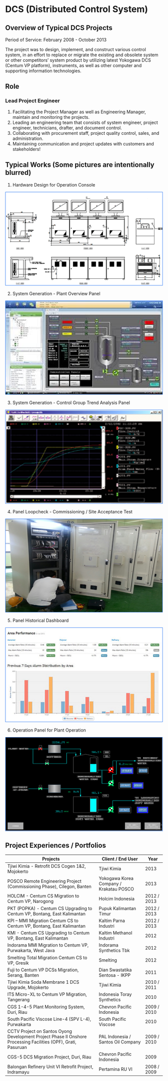 # DCS (Distributed Control System)

## Overview of Typical DCS Projects

Period of Service: February 2008 - October 2013



The project was to design, implement, and construct various control system, in an effort to replace or migrate the existing and obsolete system or other competitors’ system product by utilizing latest Yokogawa DCS (Centum VP platform), instruments, as well as other computer and supporting information technologies.

## Role
### Lead Project Engineer
1. Facilitating the Project Manager as well as Engineering Manager, maintain and monitoring the projects.
2. Leading an engineering team that consists of system engineer, project engineer, technicians, drafter, and document control.
3. Collaborating with procurement staff, project quality control, sales, and administration.
4. Maintaining communication and project updates with customers and stakeholders!

## Typical Works (Some pictures are intentionally blurred)
1. Hardware Design for Operation Console

  ![](Design.png)
  
2. System Generation - Plant Overview Panel

  ![](SO.png)
  
3. System Generation - Control Group Trend Analysis Panel

  ![](Trend.png)

4. Panel Loopcheck - Commissioning / Site Acceptance Test
  
  ![](Loop.png)
  
5. Panel Historical Dashboard

  ![](Dashboard.png)
  
6. Operation Panel for Plant Operation

  ![](Operation.png)
  
## Project Experiences / Portfolios

| Projects | Client / End User | Year |
| ------ | ------ | ------ |
| Tjiwi Kimia - Retrofit DCS Cogen 1&2, Mojokerto | Tjiwi Kimia | 2013 |
| POSCO Remote Engineering Project (Commissioning Phase), Cilegon, Banten | Yokogawa Korea Company / Krakatau POSCO | 2013 |
| HOLCIM - Centum CS Migration to Centum VP, Narogong | Holcim Indonesia | 2012 / 2013 |
| PKT (POPKA) - Centum CS Upgrading to Centum VP, Bontang, East Kalimantan | Pupuk Kalimantan Timur | 2012 / 2013 |
| KPI – MMI Migration Centum CS to Centum VP, Bontang, East Kalimantan | Kaltim Parna Industri | 2012 / 2013 |
| KMI - Centum CS Upgrading to Centum VP, Bontang, East Kalimantan | Kaltim Methanol Industri | 2012 |
| Indorama MMI Migration to Centum VP, Purwakarta, West Java | Indorama Synthetics Tbk | 2012 |
| Smelting Total Migration Centum CS to VP, Gresik | Smelting | 2012 |
| Fuji to Centum VP DCSs Migration, Serang, Banten | Dian Swastatika Sentosa - IKPP | 2011 |
| Tjiwi Kimia Soda Membrane 1 DCS Upgrade, Mojokerto | Tjiwi Kimia | 2010 / 2011 |
| ITS Micro-XL to Centum VP Migration, Tangerang | Indonesia Toray Synthetics | 2010 |
| CGS 1-4-5 Plant Monitoring System, Duri, Riau | Chevron Pacific Indonesia | 2009 / 2010 |
| South Pacific Viscose Line-4 (SPV L-4), Purwakarta | South Pacific Viscose | 2010 |
| CCTV Project on Santos Oyong Development Project Phase II Onshore Processing Facilities (OPF), Grati, Pasuruan | PAL Indonesia / Santos Oil Company | 2009 / 2010 |
| CGS-5 DCS Migration Project, Duri, Riau | Chevron Pacific Indonesia | 2009 |
| Balongan Refinery Unit VI Retrofit Project, Indramayu | Pertamina RU VI | 2008 / 2009 |
